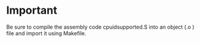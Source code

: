 
# Important
Be sure to compile the assembly code cpuidsupported.S into an object (.o ) file and import it using
Makefile.